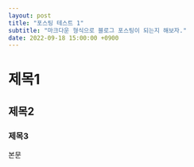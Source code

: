 ```yaml
---
layout: post
title: "포스팅 테스트 1"
subtitle: "마크다운 형식으로 블로그 포스팅이 되는지 해보자."
date: 2022-09-18 15:00:00 +0900
---
```


# 제목1
## 제목2
### 제목3

본문
